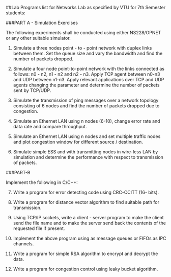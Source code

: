 ##Lab Programs list for Networks Lab as specified by VTU for 7th Semester students:

###PART A - Simulation Exercises

The following experiments shall be conducted using either NS228/OPNET or 
any other suitable simulator.

1. Simulate a three nodes point - to - point network with duplex links 
between them. Set the queue size and vary the bandwidth and find the 
number of packets dropped.

2. Simulate a four node point-to-point network with the links connected as
follows:
n0 - n2, n1 - n2 and n2 - n3. Apply TCP agent between n0-n3 and UDP 
between n1-n3. Apply relevant applications over TCP and UDP agents 
changing the parameter and determine the number of packets sent by TCP/UDP.

3. Simulate the transmission of ping messages over a network topology 
consisting of 6 nodes and find the number of packets dropped due to 
congestion.

4. Simulate an Ethernet LAN using n nodes (6-10), change error rate and 
data rate and compare throughput.

5. Simulate an Ethernet LAN using n nodes and set multiple traffic nodes 
and plot congestion window for different source / destination.

6. Simulate simple ESS and with transmitting nodes in wire-less LAN by 
simulation and determine the performance with respect to transmission of
packets.

###PART-B

Implement the following in C/C++:

<!-- Currently this numbering will start again from 1 as markdown doesnt support beginning numbering from some arbitary number.-->
7. Write a program for error detecting code using CRC-CCITT (16- bits).

8. Write a program for distance vector algorithm to find suitable path for
transmission.

9. Using TCP/IP sockets, write a client - server program to make the client
send the file name and to make the server send back the contents of the
requested file if present.

10. Implement the above program using as message queues or FIFOs as IPC
channels.

11. Write a program for simple RSA algorithm to encrypt and decrypt the 
data.

12. Write a program for congestion control using leaky bucket algorithm.
